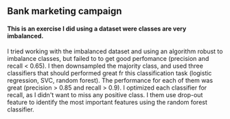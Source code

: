 ## Bank marketing campaign 
#### This is an exercise I did using a dataset were classes are very imbalanced.

I tried working with the imbalanced dataset and using an algorithm robust to imbalance classes, but failed to to get good perfomance (precision and recall < 0.65).
I then downsampled the majority class, and used three classifiers that should performed great fr this classification task (logistic regression, SVC, random forest). 
The performance for each of them was great (precision > 0.85 and recall > 0.9). I optimized each classifier for recall, as I didn't want to miss any positive class.
I them use drop-out feature to identify the most important features using the random forest classifier.
